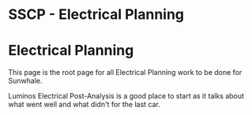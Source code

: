 # SSCP - Electrical Planning

# Electrical Planning

This page is the root page for all Electrical Planning work to be done for Sunwhale.

Luminos Electrical Post-Analysis is a good place to start as it talks about what went well and what didn't for the last car. 


